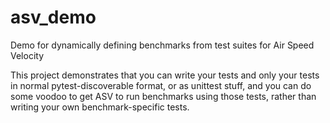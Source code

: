 # asv_demo
Demo for dynamically defining benchmarks from test suites for Air Speed Velocity

This project demonstrates that you can write your tests and only your tests in
normal pytest-discoverable format, or as unittest stuff, and you can do some
voodoo to get ASV to run benchmarks using those tests, rather than writing your
own benchmark-specific tests.
